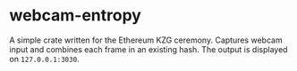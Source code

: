 # webcam-entropy

A simple crate written for the Ethereum KZG ceremony. Captures webcam input and combines each frame in an existing hash. The output is displayed on `127.0.0.1:3030`.
